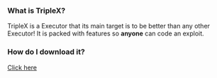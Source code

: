 ### What is TripleX?
TripleX is a Executor that its main target is to be better than any other Executor! 
It is packed with features so **anyone** can code an exploit.

### How do I download it?
[Click here](github.com/DracoFAAD/Triplex-Executor/archive/installerDownload.zip)
